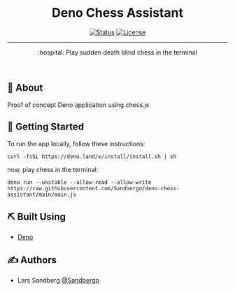

<h1 align="center">Deno Chess Assistant</h1>

<div align="center">

  [![Status](https://img.shields.io/badge/status-active-success.svg)]() 
  [![License](https://img.shields.io/badge/license-MIT-blue.svg)](/LICENSE)

</div>

---

<p align="center">
:hospital: Play sudden death blind chess in the terminal 
</p>
<br> 

## 🧐 About <a name = "about"></a>
Proof of concept Deno application using chess.js

## 🏁 Getting Started <a name = "getting_started"></a>

To run the app locally, follow these instructions:

```
curl -fsSL https://deno.land/x/install/install.sh | sh
```
now, play chess in the terminal:
```
deno run --unstable --allow-read --allow-write https://raw.githubusercontent.com/Sandbergo/deno-chess-assistant/main/main.js 
```

## ⛏️ Built Using <a name = "built_using"></a>
- [Deno](https://deno.land/) 
    
## ✍️ Authors <a name = "authors"></a>
- Lars Sandberg [@Sandbergo](https://github.com/Sandbergo)
